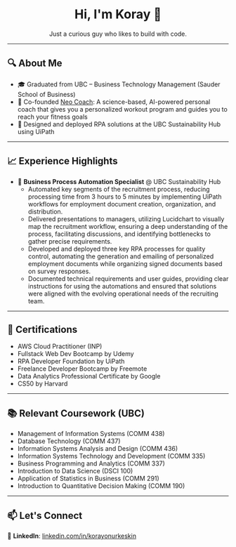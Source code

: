 <h1 align="center">Hi, I'm Koray 👋</h1>

<p align="center">
  Just a curious guy who likes to build with code.
</p>

---

## 🔍 About Me

- 🎓 Graduated from UBC – Business Technology Management (Sauder School of Business)  
- 🚀 Co-founded [Neo Coach](https://www.neo.coach/): A science-based, AI-powered personal coach that gives you a personalized workout program and guides you to reach your fitness goals
- 🧠 Designed and deployed RPA solutions at the UBC Sustainability Hub using UiPath

---

## 📈 Experience Highlights

- 🧾 **Business Process Automation Specialist** @ UBC Sustainability Hub  
  - Automated key segments of the recruitment process, reducing processing time from 3 hours to 5 minutes by implementing UiPath workflows for employment document creation, organization, and distribution.
  - Delivered presentations to managers, utilizing Lucidchart to visually map the recruitment workflow, ensuring a deep understanding of the process, facilitating discussions, and identifying bottlenecks to gather precise requirements.
  - Developed and deployed three key RPA processes for quality control, automating the generation and emailing of
  personalized employment documents while organizing signed documents based on survey responses.
  - Documented technical requirements and user guides, providing clear instructions for using the automations and
  ensured that solutions were aligned with the evolving operational needs of the recruiting team.

---

## 📄 Certifications

- AWS Cloud Practitioner (INP)
- Fullstack Web Dev Bootcamp by Udemy
- RPA Developer Foundation by UiPath
- Freelance Developer Bootcamp by Freemote
- Data Analytics Professional Certificate by Google
- CS50 by Harvard

---

## 📚 Relevant Coursework (UBC)

- Management of Information Systems (COMM 438)  
- Database Technology (COMM 437)  
- Information Systems Analysis and Design (COMM 436)  
- Information Systems Technology and Development (COMM 335)  
- Business Programming and Analytics (COMM 337)  
- Introduction to Data Science (DSCI 100)  
- Application of Statistics in Business (COMM 291)  
- Introduction to Quantitative Decision Making (COMM 190)

---

## 📫 Let's Connect

💼 **LinkedIn**: [linkedin.com/in/korayonurkeskin](https://linkedin.com/in/korayonurkeskin)
